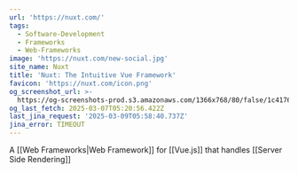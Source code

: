 ```yaml
---
url: 'https://nuxt.com/'
tags:
  - Software-Development
  - Frameworks
  - Web-Frameworks
image: 'https://nuxt.com/new-social.jpg'
site_name: Nuxt
title: 'Nuxt: The Intuitive Vue Framework'
favicon: 'https://nuxt.com/icon.png'
og_screenshot_url: >-
  https://og-screenshots-prod.s3.amazonaws.com/1366x768/80/false/1c4176bac409bfcdb80feed7ff08a546d90fa56493b5cd7242d26a4e12c077f5.jpeg
og_last_fetch: 2025-03-07T05:20:56.422Z
last_jina_request: '2025-03-09T05:58:40.737Z'
jina_error: TIMEOUT
---
```




A [[Web Frameworks|Web Framework]] for [[Vue.js]] that handles [[Server Side Rendering]]

